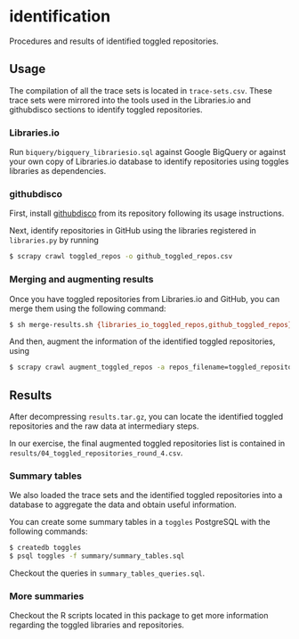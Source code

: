 # identification

Procedures and results of identified toggled repositories.

## Usage

The compilation of all the trace sets is located in `trace-sets.csv`. These trace sets were mirrored into the tools used in the Libraries.io and githubdisco sections to identify toggled repositories.

### Libraries.io

Run `biquery/bigquery_librariesio.sql` against Google BigQuery or against your own copy of Libraries.io database to identify repositories using toggles libraries as dependencies.

### githubdisco

First, install [githubdisco](https://github.com/elhoyos/githubdisco) from its repository following its usage instructions.

Next, identify repositories in GitHub using the libraries registered in `libraries.py` by running

```bash
$ scrapy crawl toggled_repos -o github_toggled_repos.csv
```

### Merging and augmenting results

Once you have toggled repositories from Libraries.io and GitHub, you can merge them using the following command:

```bash
$ sh merge-results.sh {libraries_io_toggled_repos,github_toggled_repos}.csv > toggled_repositories.csv
```

And then, augment the information of the identified toggled repositories, using

```bash
$ scrapy crawl augment_toggled_repos -a repos_filename=toggled_repositories.csv -o toggled_repositories_augmented.csv
```

## Results

After decompressing `results.tar.gz`, you can locate the identified toggled repositories and the raw data at intermediary steps.

In our exercise, the final augmented toggled repositories list is contained in `results/04_toggled_repositories_round_4.csv`.

### Summary tables

We also loaded the trace sets and the identified toggled repositories into a database to aggregate the data and obtain useful information.

You can create some summary tables in a `toggles` PostgreSQL with the following commands:

```bash
$ createdb toggles
$ psql toggles -f summary/summary_tables.sql
```

Checkout the queries in `summary_tables_queries.sql`.

### More summaries

Checkout the R scripts located in this package to get more information regarding the toggled libraries and repositories.
